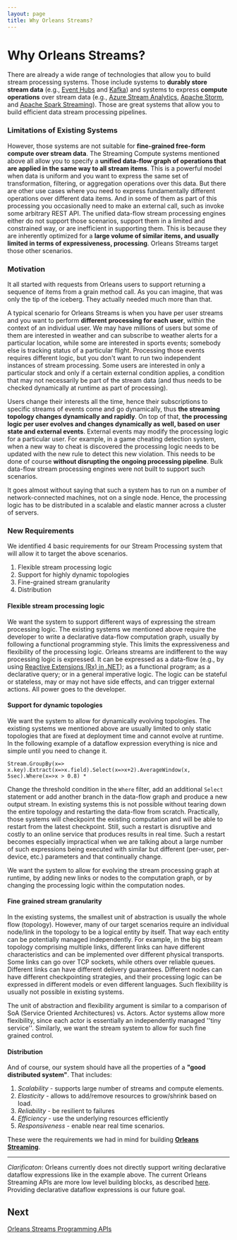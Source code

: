 ```yaml
---
layout: page
title: Why Orleans Streams?
---
```


# Why Orleans Streams?

There are already a wide range of technologies that allow you to build stream processing systems.
Those include systems to **durably store stream data** (e.g., [Event Hubs](http://azure.microsoft.com/en-us/services/event-hubs/) and [Kafka](http://kafka.apache.org/)) and systems to express **compute operations** over stream data (e.g., [Azure Stream Analytics](http://azure.microsoft.com/en-us/services/stream-analytics/), [Apache Storm](https://storm.apache.org/), and [Apache Spark Streaming](https://spark.apache.org/streaming/)). Those are great systems that allow you to build efficient data stream processing pipelines.

### Limitations of Existing Systems
However, those systems are not suitable for **fine-grained free-form compute over stream data**. The Streaming Compute systems mentioned above all allow you to specify a **unified data-flow graph of operations that are applied in the same way to all stream items**. This is a powerful model when data is uniform and you want to express the same set of transformation, filtering, or aggregation operations over this data.
But there are other use cases where you need to express fundamentally different operations over different data items. And in some of them as part of this processing you occasionally need to make an external call, such as invoke some arbitrary REST API. The unified data-flow stream processing engines either do not support those scenarios, support them in a limited and constrained way, or are inefficient in supporting them. This is because they are inherently optimized for a **large volume of similar items, and usually limited in terms of expressiveness, processing**. Orleans Streams target those other scenarios.

### Motivation
It all started with requests from Orleans users to support returning a sequence of items from a grain method call. As you can imagine, that was only the tip of the iceberg. They actually needed much more than that.

A typical scenario for Orleans Streams is when you have per user streams and you want to perform **different processing for each user**, within the context of an individual user. We may have millions of users but some of them are interested in weather and can subscribe to weather alerts for a particular location, while some are interested in sports events; somebody else is tracking status of a particular flight. Processing those events requires different logic, but you don't want to run two independent instances of stream processing. Some users are interested in only a particular stock and only if a certain external condition applies, a condition that may not necessarily be part of the stream data (and thus needs to be checked dynamically at runtime as part of processing).

Users change their interests all the time, hence their subscriptions to specific streams of events come and go dynamically, thus **the streaming topology changes dynamically and rapidly**. On top of that, **the processing logic per user evolves and changes dynamically as well, based on user state and external events**. External events may modify the  processing logic for a particular user. For example, in a game cheating detection system, when a new way to cheat is discovered the processing logic needs to be updated with the new rule to detect this new violation. This needs to be done of course **without disrupting the ongoing processing pipeline**. Bulk data-flow stream processing engines were not built to support such scenarios.

It goes almost without saying that such a system has to run on a number of network-connected machines, not on a single node. Hence, the processing logic has to be distributed in a scalable and elastic manner across a cluster of servers.

### New Requirements

We identified 4 basic requirements for our Stream Processing system that will allow it to target the above scenarios.

1. Flexible stream processing logic
2. Support for highly dynamic topologies
3. Fine-grained stream granularity
4. Distribution

#### Flexible stream processing logic

We want the system to support different ways of expressing the stream processing logic. The existing systems we mentioned above require the developer to write a declarative data-flow computation graph, usually by following a functional programming style. This limits the expressiveness and flexibility of the processing logic. Orleans streams are indifferent to the way processing logic is expressed. It can be expressed as a data-flow (e.g., by using [Reactive Extensions (Rx) in .NET](https://msdn.microsoft.com/en-us/data/gg577609.aspx)); as a functional program; as a declarative query; or in a general imperative logic. The logic can be stateful or stateless, may or may not have side effects, and can trigger external actions. All power goes to the developer.

#### Support for dynamic topologies

We want the system to allow for dynamically evolving topologies. The existing systems we mentioned above are usually limited to only static topologies that are fixed at deployment time and cannot evolve at runtime. In the following example of a dataflow expression everything is nice and simple until you need to change it.

``
Stream.GroupBy(x=> x.key).Extract(x=>x.field).Select(x=>x+2).AverageWindow(x, 5sec).Where(x=>x > 0.8) *
``

Change the threshold condition in the `Where` filter, add an additional `Select` statement or add another branch in the data-flow graph and produce a new output stream. In existing systems this is not possible without tearing down the entire topology and restarting the data-flow from scratch. Practically, those systems will checkpoint the existing computation and will be able to restart from the latest checkpoint. Still, such a restart is disruptive and costly to an online service that produces results in real time. Such a restart becomes especially impractical when we are talking about a large number of such expressions being executed with similar but different (per-user, per-device, etc.) parameters and that continually change.

We want the system to allow for evolving the stream processing graph at runtime, by adding new links or nodes to the computation graph, or by changing the processing logic within the computation nodes.

#### Fine grained stream granularity

In the existing systems, the smallest unit of abstraction is usually the whole flow (topology). However, many of our target scenarios require an individual node/link in the topology to be a logical entity by itself. That way each entity can be potentially managed independently. For example, in the big stream topology comprising multiple links, different links can have different characteristics and can be implemented over different physical transports. Some links can go over TCP sockets, while others over reliable queues. Different links can have different delivery guarantees. Different nodes can have different checkpointing strategies, and their processing logic can be expressed in different models or even different languages. Such flexibility is usually not possible in existing systems.

The unit of abstraction and flexibility argument is similar to a comparison of SoA (Service Oriented Architectures) vs. Actors. Actor systems allow more flexibility, since each actor is essentially an independently managed ''tiny service''. Similarly, we want the stream system to allow for such fine grained control.

#### Distribution

And of course, our system should have all the properties of a **"good distributed system"**. That includes:

1. _Scalability_ - supports large number of streams and compute elements.
2. _Elasticity_ - allows to add/remove resources to grow/shrink based on load.
3. _Reliability_ - be resilient to failures
4. _Efficiency_ - use the underlying resources efficiently
5. _Responsiveness_ - enable near real time scenarios.

These were the requirements we had in mind for building [**Orleans Streaming**](index.md).

---

_Clarificaton_: Orleans currently does not directly support writing declarative dataflow expressions like in the example above. The current Orleans Streaming APIs are more low level building blocks, as described [here](streams_programming_APIs.md). Providing declarative dataflow expressions is our future goal.

## Next
[Orleans Streams Programming APIs](streams_programming_APIs.md)
